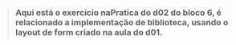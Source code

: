 > ### Aqui está o exercício naPratica do d02 do bloco 6, é relacionado a implementação de biblioteca, usando o layout de form criado na aula do d01.
